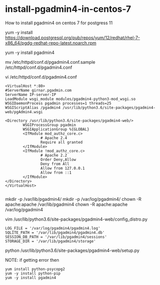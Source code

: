 # install-pgadmin4-in-centos-7
How to install pgadmin4 on centos 7 for postgress 11

yum -y install https://download.postgresql.org/pub/repos/yum/12/redhat/rhel-7-x86_64/pgdg-redhat-repo-latest.noarch.rpm

yum -y install pgadmin4

mv /etc/httpd/conf.d/pgadmin4.conf.sample /etc/httpd/conf.d/pgadmin4.conf

vi /etc/httpd/conf.d/pgadmin4.conf

```
<VirtualHost *:80>
#ServerName girnar.pgadmin.com
ServerName IP-server-IP
LoadModule wsgi_module modules/pgadmin4-python3-mod_wsgi.so
WSGIDaemonProcess pgadmin processes=1 threads=25
WSGIScriptAlias /pgadmin4 /usr/lib/python3.6/site-packages/pgadmin4-web/pgAdmin4.wsgi

<Directory /usr/lib/python3.6/site-packages/pgadmin4-web/>
        WSGIProcessGroup pgadmin
        WSGIApplicationGroup %{GLOBAL}
        <IfModule mod_authz_core.c>
                # Apache 2.4
                Require all granted
        </IfModule>
        <IfModule !mod_authz_core.c>
                # Apache 2.2
                Order Deny,Allow
                Deny from All
                Allow from 127.0.0.1
                Allow from ::1
        </IfModule>
</Directory>
</VirtualHost>


```

 mkdir -p /var/lib/pgadmin4/
 mkdir -p /var/log/pgadmin4/
 chown -R apache:apache /var/lib/pgadmin4
 chown -R apache:apache /var/log/pgadmin4



vim /usr/lib/python3.6/site-packages/pgadmin4-web/config_distro.py
```
LOG_FILE = '/var/log/pgadmin4/pgadmin4.log'
SQLITE_PATH = '/var/lib/pgadmin4/pgadmin4.db'
SESSION_DB_PATH = '/var/lib/pgadmin4/sessions'
STORAGE_DIR = '/var/lib/pgadmin4/storage'
```
python /usr/lib/python3.6/site-packages/pgadmin4-web/setup.py


NOTE: if getting error then
```
yum install python-psycopg2
yum -y install python-pip
yum -y install pgadmin4
```
